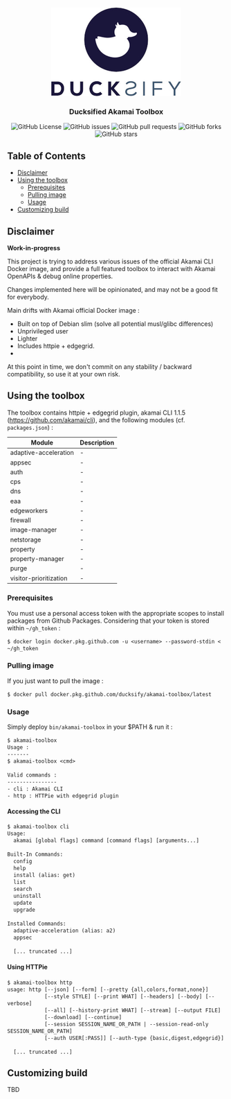 <p align="center">
  <img alt="Ducksify logo" src="https://github.com/ducksify/akamai-toolbox/raw/master/docs/assets/logo.jpg"/>
  <h3 align="center">Ducksified Akamai Toolbox</h3>
  <p align="center">
    <img alt="GitHub License" src="https://badgen.net/github/license/ducksify/akamai-toolbox"/>
    <img alt="GitHub issues" src="https://badgen.net/github/open-issues/ducksify/akamai-toolbox"/>
    <img alt="GitHub pull requests" src="https://badgen.net/github/open-prs/ducksify/akamai-toolbox"/>
    <img alt="GitHub forks" src="https://badgen.net/github/forks/ducksify/akamai-toolbox"/>
    <img alt="GitHub stars" src="https://badgen.net/github/stars/ducksify/akamai-toolbox"/>
  </p>
</p>



## Table of Contents
- [Disclaimer](#disclaimer)
- [Using the toolbox](#using-the-toolbox)
  + [Prerequisites](#prerequisites)
  + [Pulling image](#pulling-image)
  + [Usage](#usage)
- [Customizing build](#customizing-build)

## Disclaimer
**Work-in-progress**

This project is trying to address various issues of the official Akamai CLI Docker image, and provide a full featured toolbox to interact with Akamai OpenAPIs & debug online properties.

Changes implemented here will be opinionated, and may not be a good fit for everybody.

Main drifts with Akamai official Docker image :
- Built on top of Debian slim (solve all potential musl/glibc differences)
- Unprivileged user
- Lighter
- Includes httpie + edgegrid.
- 

At this point in time, we don't commit on any stability / backward compatibility, so use it at your own risk.


## Using the toolbox

The toolbox contains httpie + edgegrid plugin, akamai CLI 1.1.5 (https://github.com/akamai/cli), and the following modules (cf. `packages.json`) :

| Module  	| Description  	|
|---	|---	|
| adaptive-acceleration  	| -  	|
| appsec  	| -  	|
| auth  	| -  	|
| cps  	| -  	|
| dns  	| -  	|
| eaa  	| -  	|
| edgeworkers  	| -  	|
| firewall  	| -  	|
| image-manager  	| -  	|
| netstorage  	| -  	|
| property  	| -  	|
| property-manager  	| -  	|
| purge  	| -  	|
| visitor-prioritization  	| -  	|






### Prerequisites
You must use a personal access token with the appropriate scopes to install packages from Github Packages.
Considering that your token is stored within `~/gh_token` :
```
$ docker login docker.pkg.github.com -u <username> --password-stdin < ~/gh_token
```

### Pulling image
If you just want to pull the image :
```
$ docker pull docker.pkg.github.com/ducksify/akamai-toolbox/latest
```

### Usage

Simply deploy `bin/akamai-toolbox` in your $PATH & run it :
```
$ akamai-toolbox
Usage :
-------
$ akamai-toolbox <cmd>

Valid commands :
----------------
- cli : Akamai CLI
- http : HTTPie with edgegrid plugin
```

#### Accessing the CLI
```
$ akamai-toolbox cli
Usage:
  akamai [global flags] command [command flags] [arguments...]

Built-In Commands:
  config
  help
  install (alias: get)
  list
  search
  uninstall
  update
  upgrade

Installed Commands:
  adaptive-acceleration (alias: a2)
  appsec
  
  [... truncated ...]
```

#### Using HTTPie 
```
$ akamai-toolbox http
usage: http [--json] [--form] [--pretty {all,colors,format,none}]
            [--style STYLE] [--print WHAT] [--headers] [--body] [--verbose]
            [--all] [--history-print WHAT] [--stream] [--output FILE]
            [--download] [--continue]
            [--session SESSION_NAME_OR_PATH | --session-read-only SESSION_NAME_OR_PATH]
            [--auth USER[:PASS]] [--auth-type {basic,digest,edgegrid}]

  [... truncated ...]
```

## Customizing build

TBD
